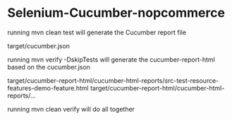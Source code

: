 # Selenium-Cucumber-nopcommerce

running mvn clean test will generate the Cucumber report file

target/cucumber.json

running mvn verify -DskipTests will generate the cucumber-report-html based on the cucumber.json

target/cucumber-report-html/cucumber-html-reports/src-test-resource-features-demo-feature.html
target/cucumber-report-html/cucumber-html-reports/...

running mvn clean verify will do all together